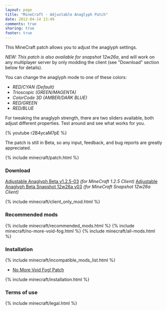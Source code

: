 ```yaml
---
layout: page
title: "MineCraft - Adjustable Anaglyph Patch"
date: 2012-04-14 13:49
comments: true
sharing: true
footer: true
---
```

This MineCraft patch allows you to adjust the anaglyph settings. 

_NEW: This patch is also available for snapshot 12w26a_, and will work on any multiplayer server by only modding the client (see "Download" section below for details).

You can change the anaglyph mode to one of these colors:
 - _RED/CYAN (Default)_
 - _Trioscopic (GREEN/MAGENTA)_
 - _ColorCode 3D (AMBER/DARK BLUE)_
 - _RED/GREEN_
 - _RED/BLUE_

For tweaking the anaglyph strength, there are two sliders available, both adjust different properties. Test around and see what works for you.

{% youtube r2B4ycaM7pE %}

The patch is still in Beta, so any input, feedback, and bug reports are greatly appreciated.

{% include minecraft/patch.html %}

### Download
[Adjustable Anaglyph Beta v1.2.5-03](https://github.com/downloads/IQAndreas/Minecraft-Mods-and-Patches/adjustable-anaglyph-v1.2.5-beta-03.zip) _(for MineCraft 1.2.5 Client)_
[Adjustable Anaglyph Beta Snapshot 12w26a v03](https://github.com/downloads/IQAndreas/Minecraft-Mods-and-Patches/adjustable-anaglyph-snapshot-v12w26a-beta-03.zip) _(for MineCraft Snapshot 12w26a Client)_

{% include minecraft/client_only_mod.html %}

### Recommended mods
{% include minecraft/recommended_mods.html %}
{% include minecraft/no-more-void-fog.html %}
{% include minecraft/all-mods.html %}

### Installation
{% include minecraft/incompatible_mods_list.html %}

 - [No More Void Fog! Patch](/minecraft/no-more-void-fog/)
 
{% include minecraft/installation.html %}

### Terms of use
{% include minecraft/legal.html %}
